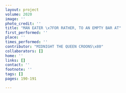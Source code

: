 ```yaml
---
layout: project
volume: 2020
image: ''
photo_credit: ''
title: "MAN EATER \x7FOR RATHER, TO AN EMPTY BAR AT"
first_performed: ''
place: ''
times_performed: ''
contributor: "MIDNIGHT THE QUEEN CROONS\x80"
collaborators: []
home: ''
links: []
contact: ''
footnote: ''
tags: []
pages: 190-191

---
```




